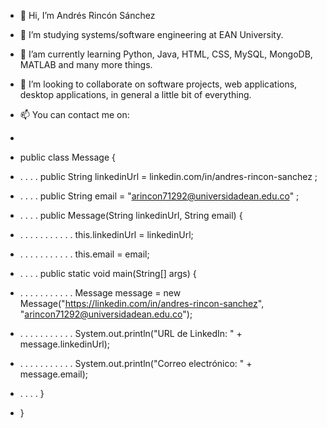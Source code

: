 - 👋 Hi, I’m Andrés Rincón Sánchez
- 👀 I’m studying systems/software engineering at EAN University.
- 🌱 I’am currently learning Python, Java, HTML, CSS, MySQL, MongoDB, MATLAB and many more things.
- 💞️ I’m looking to collaborate on software projects, web applications, desktop applications, in general a little bit of everything.
- 📫 You can contact me on:
- 
- public class Message {
- . . . . public String linkedinUrl = linkedin.com/in/andres-rincon-sanchez ;
- . . . . public String email = "arincon71292@universidadean.edu.co" ;

- . . . . public Message(String linkedinUrl, String email) {
- . . . . . . . . . . . this.linkedinUrl = linkedinUrl;
- . . . . . . . . . . . this.email = email;
- . . . . public static void main(String[] args) {
- . . . . . . . . . . . Message message = new Message("https://linkedin.com/in/andres-rincon-sanchez", "arincon71292@universidadean.edu.co");
- . . . . . . . . . . . System.out.println("URL de LinkedIn: " + message.linkedinUrl);
- . . . . . . . . . . . System.out.println("Correo electrónico: " + message.email);
- . . . . }
- }
<!---
Andres-RS-1/Andres-RS-1 is a ✨ special ✨ repository because its `README.md` (this file) appears on your GitHub profile.
You can click the Preview link to take a look at your changes.
--->
